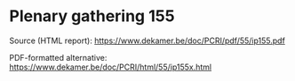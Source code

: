 # Plenary gathering 155

Source (HTML report): https://www.dekamer.be/doc/PCRI/pdf/55/ip155.pdf

PDF-formatted alternative: https://www.dekamer.be/doc/PCRI/html/55/ip155x.html

